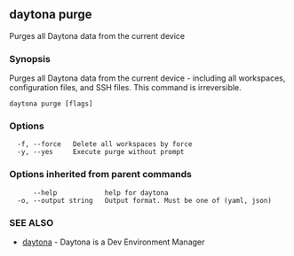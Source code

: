 ## daytona purge

Purges all Daytona data from the current device

### Synopsis

Purges all Daytona data from the current device - including all workspaces, configuration files, and SSH files. This command is irreversible.

```
daytona purge [flags]
```

### Options

```
  -f, --force   Delete all workspaces by force
  -y, --yes     Execute purge without prompt
```

### Options inherited from parent commands

```
      --help            help for daytona
  -o, --output string   Output format. Must be one of (yaml, json)
```

### SEE ALSO

* [daytona](daytona.md)	 - Daytona is a Dev Environment Manager

